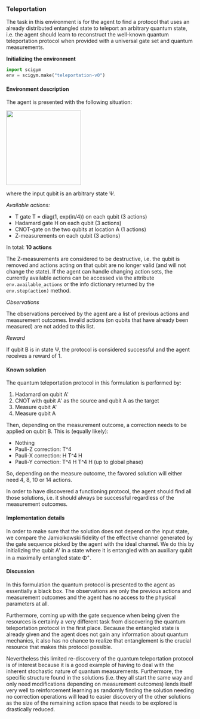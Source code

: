 ### Teleportation

The task in this environment is for the agent to find a protocol that uses an already distributed entangled state to teleport an arbitrary quantum state, i.e. the agent should learn to reconstruct the well-known quantum teleportation protocol when provided with a universal gate set and quantum measurements.

**Initializing the environment**
```python
import scigym
env = scigym.make("teleportation-v0")
```

#### Environment description

The agent is presented with the following situation:

<img src="https://user-images.githubusercontent.com/33934646/62476416-3ea60580-b7a7-11e9-9ee2-7bd6d79ce4dd.png" width="200">

where the input qubit is an arbitrary state Ψ.

*Available actions:*

* T gate T = diag(1, exp(iπ/4)) on each qubit (3 actions)
* Hadamard gate H on each qubit (3 actions)
* CNOT-gate on the two qubits at location A (1 actions)
* Z-measurements on each qubit (3 actions)

In total: **10 actions**

The Z-measurements are considered to be destructive, i.e. the qubit is removed and actions acting on that qubit are no longer valid (and will not change the state).
If the agent can handle changing action sets, the currently available actions can be accessed via the attribute `env.available_actions` or the info dictionary returned by the `env.step(action)` method.

*Observations*

The observations perceived by the agent are a list of previous actions and measurement outcomes. Invalid actions (on qubits that have already been measured) are not added to this list.

*Reward*

If qubit B is in state Ψ, the protocol is considered successful and the agent receives a reward of 1.


#### Known solution

The quantum teleportation protocol in this formulation is performed by:

1. Hadamard on qubit A'
2. CNOT with qubit A' as the source and qubit A as the target
3. Measure qubit A'
4. Measure qubit A

Then, depending on the measurement outcome, a correction needs to be applied on qubit B. This is (equally likely):
* Nothing
* Pauli-Z correction: T^4
* Pauli-X correction: H T^4 H
* Pauli-Y correction: T^4 H T^4 H (up to global phase)

So, depending on the measure outcome, the favored solution will either need
4, 8, 10 or 14 actions.

In order to have discovered a functioning protocol, the agent should find all those solutions, i.e. it should always be successful regardless of the measurement outcomes.

#### Implementation details

In order to make sure that the solution does not depend on the input state,
we compare the Jamiolkowski fidelity of the effective channel generated by the
gate sequence picked by the agent with the ideal channel. We do this by
initializing the qubit A' in a state where it is entangled with an
auxiliary qubit in a maximally entangled state Φ<sup>+</sup>.

#### Discussion

In this formulation the quantum protocol is presented to the agent as essentially
a black box. The observations are only the previous actions and measurement
outcomes and the agent has no access to the physical parameters at all.

Furthermore, coming up with the gate sequence when being given the resources is
certainly a very different task from discovering the quantum teleportation
protocol in the first place. Because the entangled state is already given and
the agent does not gain any information about quantum mechanics, it also has
no chance to realize that entanglement is the crucial resource that makes this
protocol possible.

Nevertheless this limited re-discovery of the quantum teleportation protocol is
of interest because it is a good example of having to deal with the inherent
stochastic nature of quantum measurements. Furthermore, the specific structure
found in the solutions (i.e. they all start the same way and only need
modifications depending on measurement outcomes) lends itself very well to
reinforcement learning as randomly finding the solution needing no correction
operations will lead to easier discovery of the other solutions as the
size of the remaining action space that needs to be explored is drastically
reduced.
